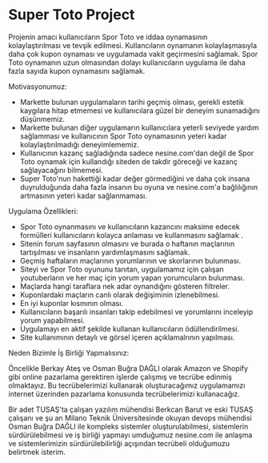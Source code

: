 # Super Toto Project

Projenin amacı kullanıcıların Spor Toto ve iddaa oynamasının kolaylaştırılması ve tevşik edilmesi. Kullancıların oynamanın kolaylaşmasıyla daha çok kupon oynaması ve uygulamada vakit geçirmesini sağlamak. Spor Toto oynamanın uzun olmasından dolayı kullanıcıların uygulama ile daha fazla sayıda kupon oynamasını sağlamak. 

Motivasyonumuz:

- Markette bulunan uygulamaların tarihi geçmiş olması, gerekli estetik kaygılara hitap etmemesi ve kullanıcılara güzel bir deneyim sunamadığını düşünmemiz.
- Markette bulunan diğer uygulamarın kullanıcılara yeterli seviyede yardım sağlamması ve kullanıcının Spor Toto oynamasının yeteri kadar kolaylaştırılmadığı deneyimlememiz.
- Kullanıcının kazanç sağladığında sadece nesine.com'dan değil de Spor Toto oynamak için kullandığı siteden de takdir göreceği ve kazanç sağlayacağını bilmemesi.
- Super Toto'nun hakettiği kadar değer görmediğini ve daha çok insana duyrulduğunda daha fazla insanın bu oyuna ve nesine.com'a bağlılığının artmasının yeteri kadar sağlanmaması. 

Uygulama Özellikleri:

- Spor Toto oynanmasını ve kullanıcıların kazancını maksime edecek formülleri kullanıcıların kolayca anlaması ve kullanmasını sağlamak .
- Sitenin forum sayfasının olmasını ve burada o haftanın maçlarının tartışılması ve insanların yardımlaşmasını sağlamak.
- Geçmiş haftaların maçlarının yorumlarının ve skorlarının bulunması.
- Siteyi ve Spor Toto oyununu tanıtan, uygulamamız için çalışan youtuberların ve her maç için yorum yapan yorumcuların bulunması.
- Maçlarda hangi taraflara nek adar oynandığını gösteren filtreler.
- Kuponlardaki maçların canlı olarak değişiminin izlenebilmesi.
- En iyi kuponlar kısmının olması.
- Kullanıcıların başarılı insanları takip edebilmesi ve yorumlarını inceleyip yorum yapabilmesi.
- Uygulamayı en aktif şekilde kullanan kullanıcıların ödüllendirilmesi.
- Site kullanımının detaylı ve görsel içeren açıklamalrının yapılması.

Neden Bizimle İş Birliği Yapmalısınız:

Öncelikle Berkay Ateş ve Osman Buğra DAĞLI olarak Amazon ve Shopify gibi online pazarlama gerektiren işlerde çalışmış ve tecrübe edinmiş olmaktayız. Bu tecrübelerimizi kullanarak oluşturacağımız uygulamamızı internet üzerinden pazarlama konusunda tecrübelerimizi kullanacağız. 

Bir adet TUSAŞ'ta çalışan yazılım mühendisi Berkcan Barut ve eski TUSAŞ çalışanı ve şu an Milano Teknik Üniversitesinde okuyan devops mühendisi Osman Buğra DAĞLI ile kompleks sistemler oluşturulabilmesi, sistemlerin sürdürülebilmesi ve iş birliği yapmayı umduğumuz nesine.com ile anlaşma ve sistemlerimizin sürdürülebilirliği açışından tecrübeli olduğumuzu belirtmek isterim. 
